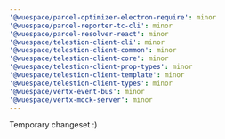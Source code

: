 ```yaml
---
'@wuespace/parcel-optimizer-electron-require': minor
'@wuespace/parcel-reporter-tc-cli': minor
'@wuespace/parcel-resolver-react': minor
'@wuespace/telestion-client-cli': minor
'@wuespace/telestion-client-common': minor
'@wuespace/telestion-client-core': minor
'@wuespace/telestion-client-prop-types': minor
'@wuespace/telestion-client-template': minor
'@wuespace/telestion-client-types': minor
'@wuespace/vertx-event-bus': minor
'@wuespace/vertx-mock-server': minor
---
```


Temporary changeset :)
